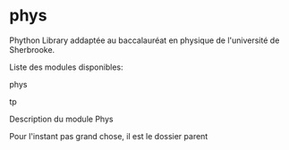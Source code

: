 # phys
Phython Library addaptée au baccalauréat en physique de l'université de Sherbrooke.

Liste des modules disponibles:

phys

tp

Description du module Phys

Pour l'instant pas grand chose, il est le dossier parent
